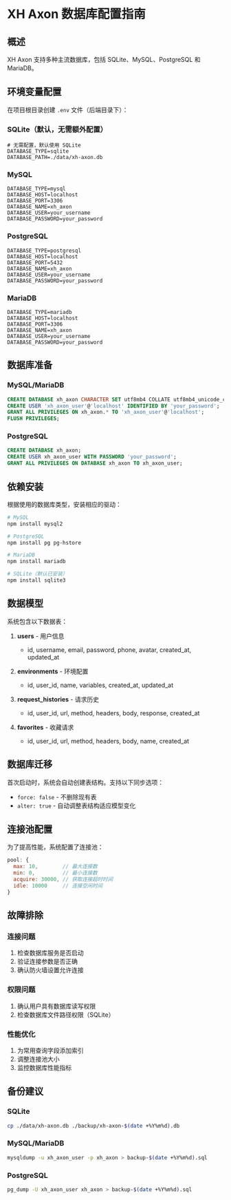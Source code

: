 # XH Axon 数据库配置指南

## 概述
XH Axon 支持多种主流数据库，包括 SQLite、MySQL、PostgreSQL 和 MariaDB。

## 环境变量配置

在项目根目录创建 `.env` 文件（后端目录下）：

### SQLite（默认，无需额外配置）
```env
# 无需配置，默认使用 SQLite
DATABASE_TYPE=sqlite
DATABASE_PATH=./data/xh-axon.db
```

### MySQL
```env
DATABASE_TYPE=mysql
DATABASE_HOST=localhost
DATABASE_PORT=3306
DATABASE_NAME=xh_axon
DATABASE_USER=your_username
DATABASE_PASSWORD=your_password
```

### PostgreSQL
```env
DATABASE_TYPE=postgresql
DATABASE_HOST=localhost
DATABASE_PORT=5432
DATABASE_NAME=xh_axon
DATABASE_USER=your_username
DATABASE_PASSWORD=your_password
```

### MariaDB
```env
DATABASE_TYPE=mariadb
DATABASE_HOST=localhost
DATABASE_PORT=3306
DATABASE_NAME=xh_axon
DATABASE_USER=your_username
DATABASE_PASSWORD=your_password
```

## 数据库准备

### MySQL/MariaDB
```sql
CREATE DATABASE xh_axon CHARACTER SET utf8mb4 COLLATE utf8mb4_unicode_ci;
CREATE USER 'xh_axon_user'@'localhost' IDENTIFIED BY 'your_password';
GRANT ALL PRIVILEGES ON xh_axon.* TO 'xh_axon_user'@'localhost';
FLUSH PRIVILEGES;
```

### PostgreSQL
```sql
CREATE DATABASE xh_axon;
CREATE USER xh_axon_user WITH PASSWORD 'your_password';
GRANT ALL PRIVILEGES ON DATABASE xh_axon TO xh_axon_user;
```

## 依赖安装

根据使用的数据库类型，安装相应的驱动：

```bash
# MySQL
npm install mysql2

# PostgreSQL
npm install pg pg-hstore

# MariaDB
npm install mariadb

# SQLite（默认已安装）
npm install sqlite3
```

## 数据模型

系统包含以下数据表：

1. **users** - 用户信息
   - id, username, email, password, phone, avatar, created_at, updated_at

2. **environments** - 环境配置
   - id, user_id, name, variables, created_at, updated_at

3. **request_histories** - 请求历史
   - id, user_id, url, method, headers, body, response, created_at

4. **favorites** - 收藏请求
   - id, user_id, url, method, headers, body, name, created_at

## 数据库迁移

首次启动时，系统会自动创建表结构。支持以下同步选项：

- `force: false` - 不删除现有表
- `alter: true` - 自动调整表结构适应模型变化

## 连接池配置

为了提高性能，系统配置了连接池：

```javascript
pool: {
  max: 10,        // 最大连接数
  min: 0,         // 最小连接数
  acquire: 30000, // 获取连接超时时间
  idle: 10000     // 连接空闲时间
}
```

## 故障排除

### 连接问题
1. 检查数据库服务是否启动
2. 验证连接参数是否正确
3. 确认防火墙设置允许连接

### 权限问题
1. 确认用户具有数据库读写权限
2. 检查数据库文件路径权限（SQLite）

### 性能优化
1. 为常用查询字段添加索引
2. 调整连接池大小
3. 监控数据库性能指标

## 备份建议

### SQLite
```bash
cp ./data/xh-axon.db ./backup/xh-axon-$(date +%Y%m%d).db
```

### MySQL/MariaDB
```bash
mysqldump -u xh_axon_user -p xh_axon > backup-$(date +%Y%m%d).sql
```

### PostgreSQL
```bash
pg_dump -U xh_axon_user xh_axon > backup-$(date +%Y%m%d).sql
```
